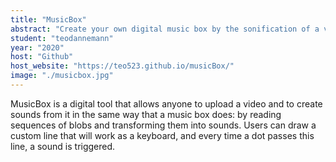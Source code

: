```yaml
---
title: "MusicBox"
abstract: "Create your own digital music box by the sonification of a video "
student: "teodannemann"
year: "2020"
host: "Github"
host_website: "https://teo523.github.io/musicBox/"
image: "./musicbox.jpg"
---
```

MusicBox is a digital tool that allows anyone to upload a video and to create sounds from it in the same way that a music box does: by reading sequences of blobs and transforming them into sounds.  Users can draw a custom line that will work as a keyboard, and every time a dot passes this line, a sound is triggered.